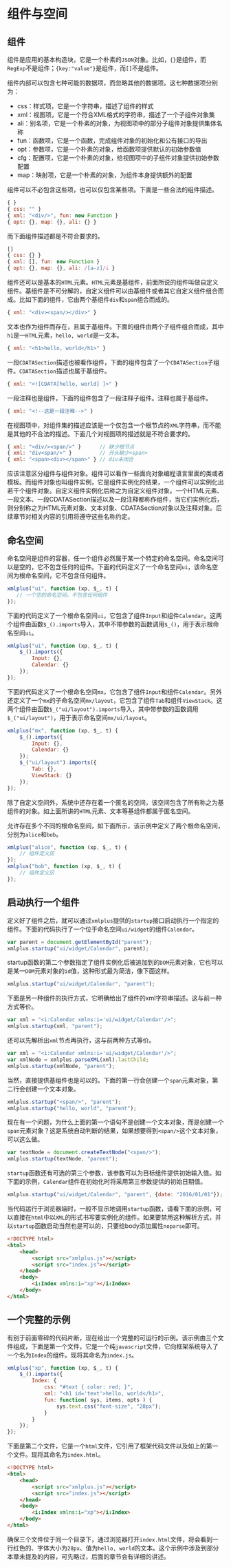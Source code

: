 # 组件与空间

## 组件

组件是应用的基本构造块，它是一个朴素的`JSON`对象。比如，`{}`是组件，而`RegExp`不是组件；`{key:"value"}`是组件，而`[]`不是组件。

组件内部可以包含七种可能的数据项，而忽略其他的数据项。这七种数据项分别为：

- css：样式项，它是一个字符串，描述了组件的样式
- xml：视图项，它是一个符合XML格式的字符串，描述了一个子组件对象集
- ali：别名项，它是一个朴素的对象，为视图项中的部分子组件对象提供集体名称
- fun：函数项，它是一个函数，完成组件对象的初始化和公有接口的导出
- opt：参数项，它是一个朴素的对象，给函数项提供默认的初始参数值
- cfg：配置项，它是一个朴素的对象，给视图项中的子组件对象提供初始参数配置
- map：映射项，它是一个朴素的对象，为组件本身提供额外的配置

组件可以不必包含这些项，也可以仅包含某些项。下面是一些合法的组件描述。

```javascript
{ }
{ css: "" }
{ xml: "<div/>", fun: new Function }
{ opt: {}, map: {}, ali: {} } 
```

而下面组件描述都是不符合要求的。

```javascript
[]
{ css: {} }
{ xml: [], fun: new Function }
{ opt: {}, map: {}, ali: /[a-z]/i } 
```

组件还可以是基本的`HTML`元素。`HTML`元素是基组件，前面所说的组件叫做自定义组件。基组件是不可分解的，自定义组件可以由基组件或者其它自定义组件组合而成。比如下面的组件，它由两个基组件`div`和`span`组合而成的。

```javascript
{ xml: "<div><span/></div>" } 
```

文本也作为组件而存在，且属于基组件。下面的组件由两个子组件组合而成，其中`h1`是一`HTML`元素，`hello, world`是一文本。

```javascript
{ xml: "<h1>hello, world</h1>" } 
```
 
一段`CDATASection`描述也被看作组件，下面的组件包含了一个`CDATASection`子组件。`CDATASection`描述也属于基组件。

```javascript
{ xml: "<![CDATA[hello, world] ]>" } 
```

一段注释也是组件，下面的组件包含了一段注释子组件。注释也属于基组件。

```javascript
{ xml: "<!--这是一段注释-->" }
```

在视图项中，对组件集的描述应该是一个仅包含一个根节点的`XML`字符串，而不能是其他的不合法的描述。下面几个对视图项的描述就是不符合要求的。

```javascript
{ xml: "<div/><span/>" }      // 缺少根节点
{ xml: "div<span/>" }         // 开头缺少<span>
{ xml: "<span><div></span>" } // div未闭合
```

应该注意区分组件与组件对象。组件可以看作一些面向对象编程语言里面的类或者模板。而组件对象也叫组件实例，它是组件实例化的结果，一个组件可以实例化出若干个组件对象。自定义组件实例化后称之为自定义组件对象。一个HTML元素、一段文本、一段CDATASection描述以及一段注释都称作组件，当它们实例化后，则分别称之为HTML元素对象、文本对象、CDATASection对象以及注释对象。后续章节对相关内容的引用将遵守这些名称约定。

## 命名空间

命名空间是组件的容器，任一个组件必然属于某一个特定的命名空间。命名空间可以是空的，它不包含任何的组件。下面的代码定义了一个命名空间`ui`，该命名空间为根命名空间，它不包含任何组件。

```javascript
xmlplus("ui", function (xp, $_, t) {
   // 一个空的命名空间，不包含任何组件
});
```

下面的代码定义了一个根命名空间`ui`，它包含了组件`Input`和组件`Calendar`。这两个组件由函数`$_().imports`导入，其中不带参数的函数调用`$_()`，用于表示根命名空间`ui`。

```javascript
xmlplus("ui", function (xp, $_, t) {
    $_().imports({
        Input: {},
        Calendar: {}
    });
});
```

下面的代码定义了一个根命名空间`mx`，它包含了组件`Input`和组件`Calendar`。另外还定义了一个`mx`的子命名空间`mx/layout`，它包含了组件`Tab`和组件`ViewStack`。这两个组件由函数`$_("ui/layout").imports`导入，其中带参数的函数调用`$_("ui/layout")`，用于表示命名空间`mx/ui/layout`。

```javascript
xmlplus("mx", function (xp, $_, t) {
    $_().imports({
        Input: {},
        Calendar: {}
    });
    $_("ui/layout").imports({
        Tab: {},
        ViewStack: {}
    });
});
```

除了自定义空间外，系统中还存在着一个匿名的空间，该空间包含了所有称之为基组件的对象。如上面所讲的`HTML`元素、文本等基组件都属于匿名空间。

允许存在多个不同的根命名空间，如下面所示，该示例中定义了两个根命名空间，分别为`alice`和`bob`。

```javascript
xmlplus("alice", function (xp, $_, t) {
    // 组件定义区
});
xmlplus("bob", function (xp, $_, t) {
    // 组件定义区
});
```

## 启动执行一个组件

定义好了组件之后，就可以通过`xmlplus`提供的`startup`接口启动执行一个指定的组件。下面的代码执行了一个位于命名空间`ui/widget`的组件`Calendar`。

```javascript
var parent = document.getElementById("parent");
xmlplus.startup("ui/widget/Calendar", parent); 
```

startup函数的第二个参数指定了组件实例化后被追加到的`DOM`元素对象，它也可以是某一`DOM`元素对象的`id`值，这种形式最为简洁，像下面这样。

```javascript
xmlplus.startup("ui/widget/Calendar", "parent"); 
```

下面是另一种组件的执行方式，它明确给出了组件的xml字符串描述。这与前一种方式等价。

```javascript
var xml = "<i:Calendar xmlns:i='ui/widget/Calendar'/>";
xmlplus.startup(xml, "parent");
```

还可以先解析出`xml`节点再执行，这与前两种方式等价。

```javascript
var xml = "<i:Calendar xmlns:i='ui/widget/Calendar'/>";
var xmlNode = xmlplus.parseXML(xml).lastChild;
xmlplus.startup(xmlNode, "parent");
```

当然，直接提供基组件也是可以的。下面的第一行会创建一个`span`元素对象，第二行会创建一个文本对象。

```javascript
xmlplus.startup("<span/>", "parent");
xmlplus.startup("hello, world", "parent");
```

现在有一个问题，为什么上面的第一个语句不是创建一个文本对象，而是创建一个`span`元素对象？这是系统自动判断的结果，如果想要得到`<span/>`这个文本对象，可以这么做。

```javascript
var textNode = document.createTextNode("<span/>");
xmlplus.startup(textNode, "parent");
```

`startup`函数还有可选的第三个参数，该参数可以为目标组件提供初始输入值。如下面的示例，`Calendar`组件在初始化时将采用第三参数提供的初始日期值。

```javascript
xmlplus.startup("ui/widget/Calendar", "parent", {date: "2016/01/01"});
```

当代码运行于浏览器端时，一般不显示地调用`startup`函数，请看下面的示例，可以直接在`html`中以`XML`的形式书写要实例化的组件。如果要禁用这种解析方式，并以`startup`函数启动当然也是可以的，只要给body添加属性`noparse`即可。

```html
<!DOCTYPE html>
<html>
    <head>
        <script src="xmlplus.js"></script>
        <script src="index.js"></script>
    </head>
    <body>
		<i:Index xmlns:i="xp"></i:Index>
    </body>
</html>
```

## 一个完整的示例

有别于前面零碎的代码片断，现在给出一个完整的可运行的示例。该示例由三个文件组成，下面是第一个文件，它是一个纯`javascript`文件，它向框架系统导入了一个名为`Index`的组件。现将其命名为`index.js`。

```javascript
xmlplus("xp", function (xp, $_, t) {
    $_().imports({
        Index: {
            css: "#text { color: red; }",
            xml: "<h1 id='text'>hello, world</h1>",
            fun: function( sys, items, opts ) {
                sys.text.css("font-size", "28px");
            }
        }
    });
});
```

下面是第二个文件，它是一个`html`文件，它引用了框架代码文件以及如上的第一个文件。现将其命名为`index.html`。

```html
<!DOCTYPE html>
<html>
    <head>
        <script src="xmlplus.js"></script>
        <script src="index.js"></script>
    </head>
    <body>
		<i:Index xmlns:i="xp"></i:Index>
    </body>
</html>
```

确保三个文件位于同一个目录下，通过浏览器打开`index.html`文件，将会看到一行红色的、字体大小为`28px`、值为`hello, world`的文本。这个示例中涉及到部分本章未提及的内容，可先略过，后面的章节会有详细的讲述。
